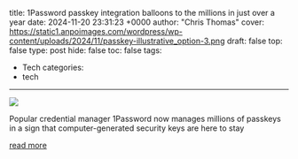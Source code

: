 title: 1Password passkey integration balloons to the millions in just over a year
date: 2024-11-20 23:31:23 +0000
author: "Chris Thomas"
cover: https://static1.anpoimages.com/wordpress/wp-content/uploads/2024/11/passkey-illustrative_option-3.png
draft: false
top: false
type: post
hide: false
toc: false
tags:
  - Tech
categories:
  - tech
---

![](https://static1.anpoimages.com/wordpress/wp-content/uploads/2024/11/passkey-illustrative_option-3.png)

Popular credential manager 1Password now manages millions of passkeys in a sign that computer-generated security keys are here to stay

[read more](https://www.androidpolice.com/1password-passkeys-fast-growth-from-september-2023/)

